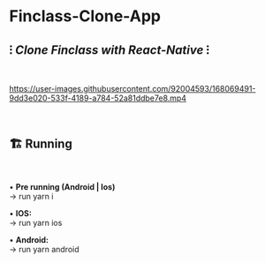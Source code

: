 # Finclass-Clone-App

## <i>⁝ Clone Finclass with React-Native ⁝</i>

<br>



https://user-images.githubusercontent.com/92004593/168069491-9dd3e020-533f-4189-a784-52a81ddbe7e8.mp4

<br>

## 🏗 Running
<br>

• <b>Pre running (Android | Ios)</b><br>
	→ run yarn i<br>
  
• <b>IOS:</b><br>
	→ run yarn ios<br>
  
• <b>Android:</b><br>
	→ run yarn android<br>
